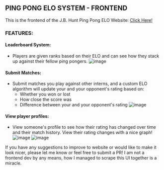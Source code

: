 ## PING PONG ELO SYSTEM - FRONTEND

This is the frontend of the J.B. Hunt Ping Pong ELO Website:
[Click Here!](https://pongrating-website.vercel.app/)

### FEATURES:
#### Leaderboard System:
- Players are given ranks based on their ELO and can see how they stack
up against their fellow ping pongers.
![image](https://github.com/bubbarob19/pongrating-website/assets/77255872/af229b75-514d-4f13-98d6-a6c26e8bff80)
#### Submit Matches:
- Submit matches you play against other interns, and a custom ELO algorithm will update your and your opponent's rating based on:
  - Whether you won or lost
  - How close the score was
  - Difference between your and your opponent's rating
![image](https://github.com/bubbarob19/pongrating-website/assets/77255872/d8bdb02a-5320-4481-89e9-0f75b5d65689)
#### View player profiles:
- View someone's profile to see how their rating has changed over time and their match history. View their rating changes with a nice graph!
![image](https://github.com/bubbarob19/pongrating-website/assets/77255872/c6491cd8-e9c6-4eb9-9277-9ad7c409000d)
![image](https://github.com/bubbarob19/pongrating-website/assets/77255872/2f53147f-ecbb-4f3e-89a6-a91178bd48b6)

If you have any suggestions to improve to website or would like to make it look nicer, please let me
know or feel free to submit a PR! I am not a frontend dev by any means, how I managed to scrape this
UI together is a miracle. 
